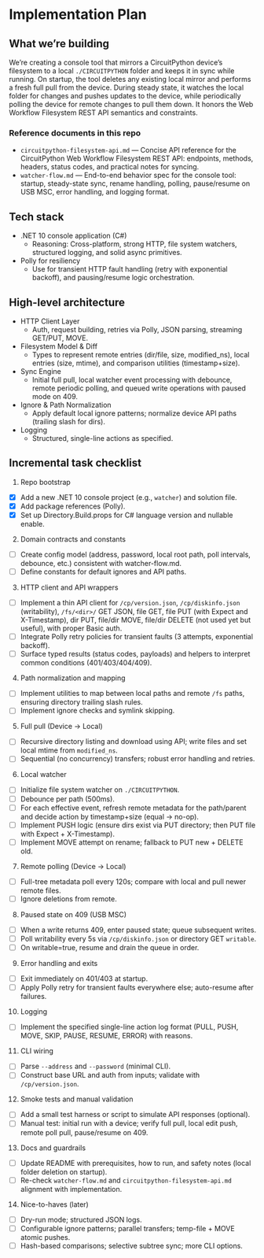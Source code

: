 # Implementation Plan

## What we’re building
We’re creating a console tool that mirrors a CircuitPython device’s filesystem to a local `./CIRCUITPYTHON` folder and keeps it in sync while running. On startup, the tool deletes any existing local mirror and performs a fresh full pull from the device. During steady state, it watches the local folder for changes and pushes updates to the device, while periodically polling the device for remote changes to pull them down. It honors the Web Workflow Filesystem REST API semantics and constraints.

### Reference documents in this repo
- `circuitpython-filesystem-api.md` — Concise API reference for the CircuitPython Web Workflow Filesystem REST API: endpoints, methods, headers, status codes, and practical notes for syncing.
- `watcher-flow.md` — End-to-end behavior spec for the console tool: startup, steady-state sync, rename handling, polling, pause/resume on USB MSC, error handling, and logging format.

## Tech stack
- .NET 10 console application (C#)
  - Reasoning: Cross-platform, strong HTTP, file system watchers, structured logging, and solid async primitives.
- Polly for resiliency
  - Use for transient HTTP fault handling (retry with exponential backoff), and pausing/resume logic orchestration.

## High-level architecture
- HTTP Client Layer
  - Auth, request building, retries via Polly, JSON parsing, streaming GET/PUT, MOVE.
- Filesystem Model & Diff
  - Types to represent remote entries (dir/file, size, modified_ns), local entries (size, mtime), and comparison utilities (timestamp+size).
- Sync Engine
  - Initial full pull, local watcher event processing with debounce, remote periodic polling, and queued write operations with paused mode on 409.
- Ignore & Path Normalization
  - Apply default local ignore patterns; normalize device API paths (trailing slash for dirs).
- Logging
  - Structured, single-line actions as specified.

## Incremental task checklist

1) Repo bootstrap
- [x] Add a new .NET 10 console project (e.g., `watcher`) and solution file.
- [x] Add package references (Polly).
- [x] Set up Directory.Build.props for C# language version and nullable enable.

2) Domain contracts and constants
- [ ] Create config model (address, password, local root path, poll intervals, debounce, etc.) consistent with watcher-flow.md.
- [ ] Define constants for default ignores and API paths.

3) HTTP client and API wrappers
- [ ] Implement a thin API client for `/cp/version.json`, `/cp/diskinfo.json` (writability), `/fs/<dir>/` GET JSON, file GET, file PUT (with Expect and X-Timestamp), dir PUT, file/dir MOVE, file/dir DELETE (not used yet but useful), with proper Basic auth.
- [ ] Integrate Polly retry policies for transient faults (3 attempts, exponential backoff).
- [ ] Surface typed results (status codes, payloads) and helpers to interpret common conditions (401/403/404/409).

4) Path normalization and mapping
- [ ] Implement utilities to map between local paths and remote `/fs` paths, ensuring directory trailing slash rules.
- [ ] Implement ignore checks and symlink skipping.

5) Full pull (Device → Local)
- [ ] Recursive directory listing and download using API; write files and set local mtime from `modified_ns`.
- [ ] Sequential (no concurrency) transfers; robust error handling and retries.

6) Local watcher
- [ ] Initialize file system watcher on `./CIRCUITPYTHON`.
- [ ] Debounce per path (500ms).
- [ ] For each effective event, refresh remote metadata for the path/parent and decide action by timestamp+size (equal → no-op).
- [ ] Implement PUSH logic (ensure dirs exist via PUT directory; then PUT file with Expect + X-Timestamp).
- [ ] Implement MOVE attempt on rename; fallback to PUT new + DELETE old.

7) Remote polling (Device → Local)
- [ ] Full-tree metadata poll every 120s; compare with local and pull newer remote files.
- [ ] Ignore deletions from remote.

8) Paused state on 409 (USB MSC)
- [ ] When a write returns 409, enter paused state; queue subsequent writes.
- [ ] Poll writability every 5s via `/cp/diskinfo.json` or directory GET `writable`.
- [ ] On writable=true, resume and drain the queue in order.

9) Error handling and exits
- [ ] Exit immediately on 401/403 at startup.
- [ ] Apply Polly retry for transient faults everywhere else; auto-resume after failures.

10) Logging
- [ ] Implement the specified single-line action log format (PULL, PUSH, MOVE, SKIP, PAUSE, RESUME, ERROR) with reasons.

11) CLI wiring
- [ ] Parse `--address` and `--password` (minimal CLI).
- [ ] Construct base URL and auth from inputs; validate with `/cp/version.json`.

12) Smoke tests and manual validation
- [ ] Add a small test harness or script to simulate API responses (optional).
- [ ] Manual test: initial run with a device; verify full pull, local edit push, remote poll pull, pause/resume on 409.

13) Docs and guardrails
- [ ] Update README with prerequisites, how to run, and safety notes (local folder deletion on startup).
- [ ] Re-check `watcher-flow.md` and `circuitpython-filesystem-api.md` alignment with implementation.

14) Nice-to-haves (later)
- [ ] Dry-run mode; structured JSON logs.
- [ ] Configurable ignore patterns; parallel transfers; temp-file + MOVE atomic pushes.
- [ ] Hash-based comparisons; selective subtree sync; more CLI options.
